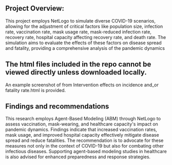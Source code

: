 ## Project Overview:
This project employs NetLogo to simulate diverse COVID-19 scenarios, allowing for the adjustment of critical factors like population size, infection rate, vaccination rate, mask usage rate, mask-reduced infection rate, recovery rate, hospital capacity affecting recovery rate, and death rate. The simulation aims to evaluate the effects of these factors on disease spread and fatality, providing a comprehensive analysis of the pandemic dynamics
## The html files included in the repo cannot be viewed directly unless downloaded locally.
An example screenshot of from Intervention effects on incidence and_or fatality rate.html is provided.
## Findings and recommendations
This research employs Agent-Based Modeling (ABM) through NetLogo to assess vaccination, mask-wearing, and healthcare capacity's impact on pandemic dynamics. Findings indicate that increased vaccination rates, mask usage, and improved hospital capacity effectively mitigate disease spread and reduce fatalities. The recommendation is to advocate for these measures not only in the context of COVID-19 but also for combating other infectious diseases. Supporting agent-based modeling studies in healthcare is also advised for enhanced preparedness and response strategies.
